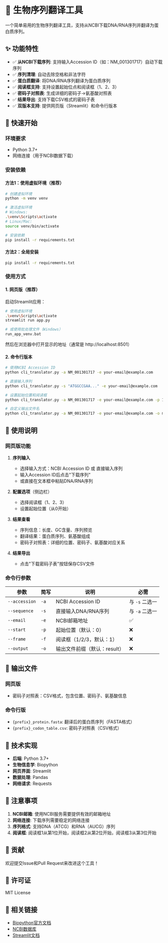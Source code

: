 # 🧬 生物序列翻译工具

一个简单易用的生物序列翻译工具，支持从NCBI下载DNA/RNA序列并翻译为蛋白质序列。

## ✨ 功能特性

- ✅ **从NCBI下载序列**: 支持输入Accession ID（如：NM_001301717）自动下载序列
- ✅ **序列清理**: 自动去除空格和非法字符
- ✅ **蛋白质翻译**: 将DNA/RNA序列翻译为蛋白质序列
- ✅ **阅读框支持**: 支持设置起始位点和阅读框（1、2、3）
- ✅ **密码子对照表**: 生成详细的密码子→氨基酸对照表
- ✅ **结果导出**: 支持下载CSV格式的密码子表
- ✅ **双版本支持**: 提供网页版（Streamlit）和命令行版本

## 🚀 快速开始

### 环境要求

- Python 3.7+
- 网络连接（用于NCBI数据下载）

### 安装依赖

#### 方法1：使用虚拟环境（推荐）

```bash
# 创建虚拟环境
python -m venv venv

# 激活虚拟环境
# Windows:
.\venv\Scripts\activate
# Linux/Mac:
source venv/bin/activate

# 安装依赖
pip install -r requirements.txt
```

#### 方法2：全局安装

```bash
pip install -r requirements.txt
```

### 使用方式

#### 1. 网页版（推荐）

启动Streamlit应用：

```bash
# 使用虚拟环境
.\venv\Scripts\activate
streamlit run app.py

# 或使用批处理文件（Windows）
run_app_venv.bat
```

然后在浏览器中打开显示的地址（通常是 http://localhost:8501）

#### 2. 命令行版本

```bash
# 使用NCBI Accession ID
python cli_translator.py -a NM_001301717 -e your-email@example.com

# 直接输入序列
python cli_translator.py -s "ATGGCCGAA..." -e your-email@example.com

# 设置起始位置和阅读框
python cli_translator.py -a NM_001301717 -e your-email@example.com -p 10 -f 2

# 自定义输出文件名
python cli_translator.py -a NM_001301717 -e your-email@example.com -o my_result
```

## 📖 使用说明

### 网页版功能

1. **序列输入**
   - 选择输入方式：NCBI Accession ID 或 直接输入序列
   - 输入Accession ID后点击"下载序列"
   - 或直接在文本框中粘贴DNA/RNA序列

2. **配置选项**（侧边栏）
   - 选择阅读框（1、2、3）
   - 设置起始位置（从0开始）

3. **结果查看**
   - 序列信息：长度、GC含量、序列预览
   - 翻译结果：蛋白质序列、氨基酸组成
   - 密码子对照表：详细的位置、密码子、氨基酸对应关系

4. **结果导出**
   - 点击"下载密码子表"按钮保存CSV文件

### 命令行参数

| 参数 | 简写 | 说明 | 必需 |
|------|------|------|------|
| `--accession` | `-a` | NCBI Accession ID | 与 `-s` 二选一 |
| `--sequence` | `-s` | 直接输入DNA/RNA序列 | 与 `-a` 二选一 |
| `--email` | `-e` | NCBI邮箱地址 | ✅ |
| `--start` | `-p` | 起始位置（默认：0） | ❌ |
| `--frame` | `-f` | 阅读框（1/2/3，默认：1） | ❌ |
| `--output` | `-o` | 输出文件前缀（默认：result） | ❌ |

## 📁 输出文件

### 网页版
- 密码子对照表：CSV格式，包含位置、密码子、氨基酸信息

### 命令行版
- `{prefix}_protein.fasta`: 翻译后的蛋白质序列（FASTA格式）
- `{prefix}_codon_table.csv`: 密码子对照表（CSV格式）

## 🔧 技术实现

- **后端**: Python 3.7+
- **生物信息学**: Biopython
- **网页界面**: Streamlit
- **数据处理**: Pandas
- **网络请求**: Requests

## 📝 注意事项

1. **NCBI邮箱**: 使用NCBI服务需要提供有效的邮箱地址
2. **网络连接**: 下载序列需要稳定的网络连接
3. **序列格式**: 支持DNA（ATCG）和RNA（AUCG）序列
4. **阅读框**: 阅读框1从第1位开始，阅读框2从第2位开始，阅读框3从第3位开始

## 🤝 贡献

欢迎提交Issue和Pull Request来改进这个工具！

## 📄 许可证

MIT License

## 🔗 相关链接

- [Biopython官方文档](https://biopython.org/)
- [NCBI数据库](https://www.ncbi.nlm.nih.gov/)
- [Streamlit文档](https://docs.streamlit.io/)